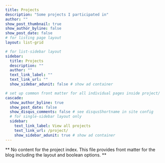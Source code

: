 ```yaml
---
title: Projects
description: "Some projects I participated in"
author: ""
show_post_thumbnail: true
show_author_byline: false
show_post_date: false
# for listing page layout
layout: list-grid

# for list-sidebar layout
sidebar: 
  title: Projects
  description: ""
  author: ""
  text_link_label: ""
  text_link_url: ""
  show_sidebar_adunit: false # show ad container

# set up common front matter for all individual pages inside project/
cascade:    
  show_author_byline: true
  show_post_date: false
  show_disqus_comments: false # see disqusShortname in site config
  # for single-sidebar layout only
  sidebar:
    text_link_label: View all projects
    text_link_url: /project/
    show_sidebar_adunit: true # show ad container
---
```


** No content for the project index. This file provides front matter for the blog including the layout and boolean options. **
